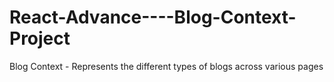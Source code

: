 # React-Advance----Blog-Context-Project
Blog Context - Represents  the different types of blogs across various pages
